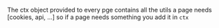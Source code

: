 The ctx object provided to every pge contains all the utils a page needs [cookies, api, ...] so if a page needs something you add it in `ctx`